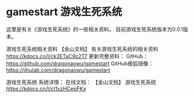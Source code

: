 # gamestart 游戏生死系统
这里是有关《游戏生死系统》的一些相关资料。
目前游戏生死系统版本为0.0.1版本。

游戏生死系统相关资料
【金山文档】 有关游戏生死系统的相关资料 https://kdocs.cn/l/ck2ETaC9z2T7
更新完整资料：
GitHub：https://github.com/dragonaowu/gamestart
GitHub极狐镜像：https://jihulab.com/dragonaowu/gamestart

游戏生死系统 系统详情：
在线文档：
【金山文档】 游戏生死系统 https://kdocs.cn/l/ct1xzHCepFKx
